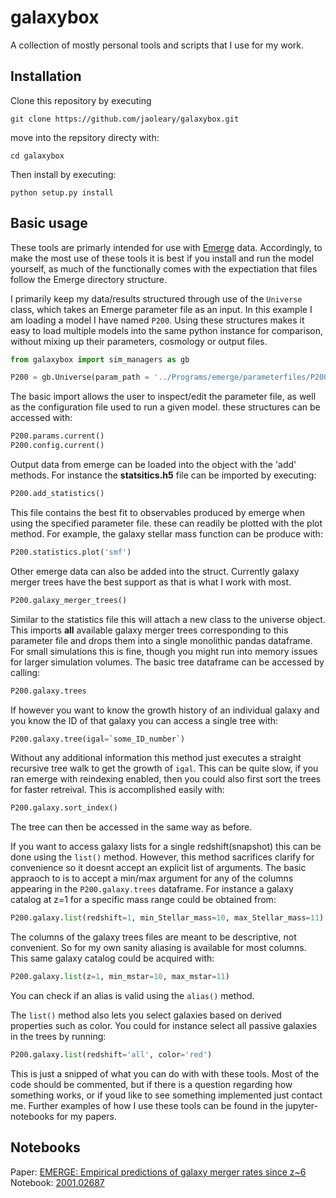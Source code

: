 # galaxybox

A collection of mostly personal tools and scripts that I use for my work.

## Installation

Clone this repository by executing

    git clone https://github.com/jaoleary/galaxybox.git

move into the repsitory directy with:

    cd galaxybox

Then install by executing:

    python setup.py install

## Basic usage

These tools are primarly intended for use with [Emerge](http://www.usm.uni-muenchen.de/emerge/) data. Accordingly, to make the most use of these tools it is best if you install and run the model yourself, as much of the functionally comes with the expectiation that files follow the Emerge directory structure.

I primarily keep my data/results structured through use of the `Universe` class, which takes an Emerge parameter file as an input. In this example I am loading a model I have named `P200`. Using these structures makes it easy to load multiple models into the same python instance for comparison, without mixing up their parameters, cosmology or output files.

```python
from galaxybox import sim_managers as gb

P200 = gb.Universe(param_path = '../Programs/emerge/parameterfiles/P200.param', sim_type = 'emerge')
```

The basic import allows the user to inspect/edit the parameter file, as well as the configuration file used to run a given model. these structures can be accessed with:

```python
P200.params.current()
P200.config.current()
```

Output data from emerge can be loaded into the object with the 'add' methods. For instance the **statsitics.h5** file can be imported by executing:

```python
P200.add_statistics()
```

This file contains the best fit to observables produced by emerge when using the specified parameter file. these can readily be plotted with the plot method. For example, the galaxy stellar mass function can be produce with:

```python
P200.statistics.plot('smf')
```

Other emerge data can also be added into the struct. Currently galaxy merger trees have the best support as that is what I work with most.

```python
P200.galaxy_merger_trees()
```

Similar to the statistics file this will attach a new class to the universe object. This imports **all** available galaxy merger trees corresponding to this parameter file and drops them into a single monolithic pandas dataframe. For small simulations this is fine, though you might run into memory issues for larger simulation volumes. The basic tree dataframe can be accessed by calling:

```python
P200.galaxy.trees
```

If however you want to know the growth history of an individual galaxy and you know the ID of that galaxy you can access a single tree with:
```python
P200.galaxy.tree(igal=`some_ID_number`)
```
Without any additional information this method just executes a straight recursive tree walk to get the growth of `igal`. This can be quite slow, if you ran emerge with reindexing enabled, then you could also first sort the trees for faster retreival. This is accomplished easily with:
```python
P200.galaxy.sort_index()
```
The tree can then be accessed in the same way as before.

If you want to access galaxy lists for a single redshift(snapshot) this can be done using the `list()` method. However, this method sacrifices clarify for convenience so it doesnt accept an explicit list of arguments. The basic appraoch to is to accept a min/max argument for any of the columns appearing in the `P200.galaxy.trees` dataframe. For instance a galaxy catalog at z=1 for a specific mass range could be obtained from:

```python
P200.galaxy.list(redshift=1, min_Stellar_mass=10, max_Stellar_mass=11)
```

The columns of the galaxy trees files are meant to be descriptive, not convenient. So for my own sanity aliasing is available for most columns. This same galaxy catalog could be acquired with:
```python
P200.galaxy.list(z=1, min_mstar=10, max_mstar=11)
```
You can check if an alias is valid using the `alias()` method.

The `list()` method also lets you select galaxies based on derived properties such as color. You could for instance select all passive galaxies in the trees by running:

```python
P200.galaxy.list(redshift='all', color='red')
```

This is just a snipped of what you can do with with these tools. Most of the code should be commented, but if there is a question regarding how something works, or if youd like to see something implemented just contact me. Further examples of how I use these tools can be found in the jupyter-notebooks for my papers.

## Notebooks 

Paper: [EMERGE: Empirical predictions of galaxy merger rates since z~6](https://ui.adsabs.harvard.edu/abs/2020arXiv200102687O/abstract)\
Notebook: [2001.02687](https://github.com/jaoleary/2001.02687)